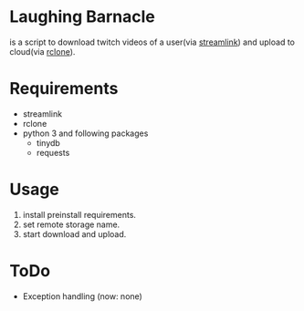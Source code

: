 # Laughing Barnacle
is a script to download twitch videos of a user(via [streamlink](https://github.com/streamlink/streamlink)) and upload to cloud(via [rclone](https://github.com/ncw/rclone)).

# Requirements
* streamlink
* rclone
* python 3 and following packages
  * tinydb
  * requests

# Usage
1. install preinstall requirements.
2. set remote storage name.
3. start download and upload.

# ToDo
* Exception handling (now: none)